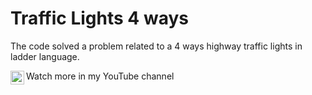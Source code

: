 # Traffic Lights 4 ways
The code solved a problem related to a 4 ways highway traffic lights in ladder language.

Watch more in my YouTube channel
<a href="https://youtu.be/vX32k1g9t7I">
  <img align="left" alt="Luis Alejandro's YouTube" width="22px" src="https://www.marqueesportsnetwork.com/wp-content/uploads/2020/06/YT_ICON-300x300.png" />
</a> 
